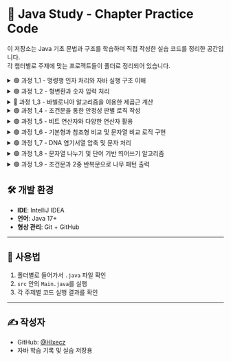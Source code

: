 # 📘 Java Study - Chapter Practice Code

이 저장소는 Java 기초 문법과 구조를 학습하며 직접 작성한 실습 코드를 정리한 공간입니다.  
각 챕터별로 주제에 맞는 프로젝트들이 폴더로 정리되어 있습니다.

<details>
<summary>🟢 과정 1_1 - 명령행 인자 처리와 자바 실행 구조 이해</summary>

`args[]`를 활용한 명령행 인자 입력 방식과 컴파일 및 실행 과정, 실행 인자 전달 이해

</details>

<details>
<summary>🟢 과정 1_2 - 형변환과 숫자 입력 처리</summary>

정수형 입력을 받아 형변환 후 합계 계산, `Integer.parseInt()`와 캐스팅 개념 이해

</details>

<details>
<summary>🔴 과정 1_3 - 바빌로니아 알고리즘을 이용한 제곱근 계산</summary>

반복문 없이 바빌로니아 알고리즘으로 제곱근 근사값을 계산하고 생명 지수 수식 적용

</details>

<details>
<summary>🟢 과정 1_4 - 조건문을 통한 안정성 판별 로직 작성</summary>

온도/습도/산소 값이 기준 범위 내에 있는지 조건문으로 검토하고 메시지 출력

</details>

<details>
<summary>🟢 과정 1_5 - 비트 연산자와 다양한 연산자 활용</summary>

AND, OR, XOR, Shift 등 비트 연산자와 다양한 연산 조합을 통해 수식 결과 도출

</details>

<details>
<summary>🟢 과정 1_6 - 기본형과 참조형 비교 및 문자열 비교 로직 구현</summary>

문자열의 직접 비교(`equals()` 없이) 및 반복문으로 두 문자열 비교 구현

</details>

<details>
<summary>🟢 과정 1_7 - DNA 염기서열 압축 및 문자 처리</summary>

`char`와 `String`을 활용하여 염기서열을 압축 출력하고 예외 처리 적용

</details>

<details>
<summary>🟢 과정 1_8 - 문자열 나누기 및 단어 기반 띄어쓰기 알고리즘</summary>

공백 없는 문장을 사전 기반으로 띄어쓰며, `StringBuilder`와 배열을 활용한 처리

</details>

<details>
<summary>🟢 과정 1_9 - 조건문과 2중 반복문으로 나무 패턴 출력</summary>

입력된 높이만큼 별(*)을 출력하고, 가운데 특수문자와 기둥을 출력하는 구조 설계

</details>



## 🛠 개발 환경

- **IDE**: IntelliJ IDEA
- **언어**: Java 17+
- **형상 관리**: Git + GitHub

---

## 📌 사용법

1. 폴더별로 들어가서 `.java` 파일 확인
2. `src` 안의 `Main.java`를 실행
3. 각 주제별 코드 실행 결과를 확인

---

## ✍️ 작성자

- GitHub: [@Hlxecz](https://github.com/Hlxecz)
- 자바 학습 기록 및 실습 저장용
